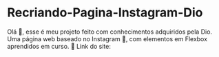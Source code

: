 # Recriando-Pagina-Instagram-Dio
Olá 👋, esse é meu projeto feito com conhecimentos adquiridos pela Dio.
Uma página web baseado no Instagram 🤳, com elementos em Flexbox aprendidos em curso.
🧠 Link do site: 

